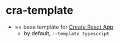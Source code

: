 # cra-template

* == base template for [Create React App](https://github.com/facebook/create-react-app)
  * by default, `--template typescript`
